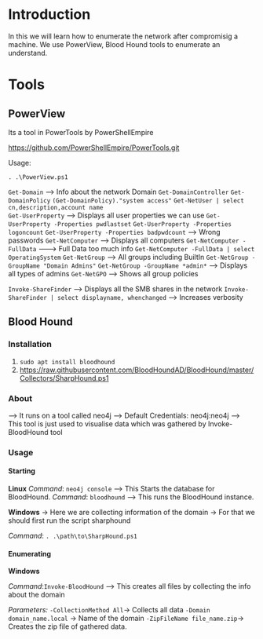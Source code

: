 # Introduction
In this we will learn how to enumerate the network after compromisig a machine. We use PowerView, Blood Hound tools to enumerate an understand.

# Tools 

## PowerView
Its a tool in PowerTools by PowerShellEmpire

https://github.com/PowerShellEmpire/PowerTools.git


Usage:

	. .\PowerView.ps1
`Get-Domain` --> Info about the network Domain
`Get-DomainController`
`Get-DomainPolicy` 
`(Get-DomainPolicy)."system access"`
`Get-NetUser | select cn,description,account name`	
`Get-UserProperty` --> Displays all user properties we can use
`Get-UserProperty -Properties pwdlastset`
`Get-UserProperty -Properties logoncount`
`Get-UserProperty -Properties badpwdcount` --> Wrong passwords
`Get-NetComputer` --> Displays all computers
`Get-NetComputer -FullData` ---> Full Data too much info
`Get-NetComputer -FullData | select OperatingSystem`
`Get-NetGroup` --> All groups including BuiltIn
`Get-NetGroup -GroupName "Domain Admins"`
`Get-NetGroup -GroupName *admin*` --> Displays all types of admins
`Get-NetGPO` --> Shows all group policies

`Invoke-ShareFinder` --> Displays all the SMB shares in the network
`Invoke-ShareFinder | select displayname, whenchanged` --> Increases verbosity

## Blood Hound

### Installation
1) `sudo apt install bloodhound` 
2) https://raw.githubusercontent.com/BloodHoundAD/BloodHound/master/Collectors/SharpHound.ps1


### About
--> It runs on a tool called neo4j 
--> Default Credentials: neo4j:neo4j
--> This tool is just used to visualise data which was gathered by Invoke-BloodHound tool




### Usage
#### Starting
**Linux**
*Command*: `neo4j console`
--> This Starts the database for BloodHound.
*Command*: `bloodhound`
--> This runs the BloodHound instance.

**Windows**
-> Here we are collecting information of the domain
-> For that we should first run the script sharphound

*Command*: `. .\path\to\SharpHound.ps1`


#### Enumerating
**Windows**

*Command*:`Invoke-BloodHound`
--> This creates all files by collecting the info about the domain

*Parameters:*
`-CollectionMethod All`-> Collects all data
`-Domain domain_name.local` -> Name of the domain
`-ZipFileName file_name.zip`-> Creates the zip file of gathered data.

